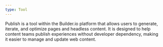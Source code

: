 ```yaml
---
type: Tool
---
```


Publish is a tool within the Builder.io platform that allows users to generate, iterate, and optimize pages and headless content. It is designed to help content teams publish experiences without developer dependency, making it easier to manage and update web content.